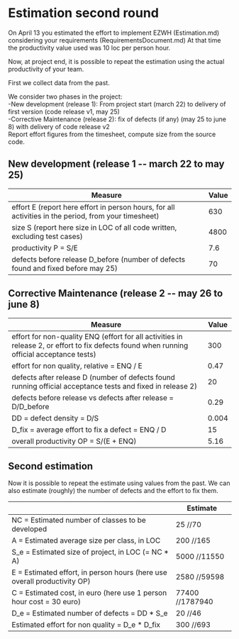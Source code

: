 # Estimation second round

On April 13 you estimated the effort to implement EZWH (Estimation.md) considering your requirements (RequirementsDocument.md)
At that time the productivity value used was 10 loc per person hour.   

Now, at project end, it is possible to repeat the 
estimation using the actual productivity of your team.


First we collect data from the past.   

We consider two phases in the project: <br>
-New development (release 1): From project start (march 22) to delivery of first version (code release v1, may 25) <br>
-Corrective Maintenance (release 2): fix of defects (if any)  (may 25 to june 8) with delivery of code release v2  <br>
Report effort figures from the timesheet, compute size from the source code.

## New development (release 1  -- march 22 to may 25)
| Measure| Value |
|---|---|
|effort E (report here effort in person hours, for all activities in the period, from your timesheet)  | 630 |
|size S (report here size in LOC of all code written, excluding test cases)  |4800|
|productivity P = S/E |7.6|
|defects before release D_before (number of defects found and fixed before may 25) |70|



## Corrective Maintenance (release 2 -- may 26 to june 8)

| Measure | Value|
|---|---|
| effort for non-quality ENQ (effort for all activities in release 2, or effort to fix defects found when running official acceptance tests) |300|
| effort for non quality, relative = ENQ / E |0.47|
|defects after release D (number of defects found running official acceptance tests and  fixed in release 2) |20|
| defects before release vs defects after release = D/D_before |0.29|
|DD = defect density = D/S|0.004|
|D_fix = average effort to fix a defect = ENQ / D |15|
|overall productivity OP = S/(E + ENQ)|5.16|

## Second estimation

Now it is possible to repeat the estimate using values from the past. We can also estimate (roughly) the number of defects and the effort to fix them.

|             | Estimate                        |             
| ----------- | ------------------------------- |  
| NC =  Estimated number of classes to be developed                 | 25 //70|             
|  A = Estimated average size per class, in LOC                     | 200 //165 | 
| S_e = Estimated size of project, in LOC (= NC * A)                  |5000 //11550|
| E = Estimated effort, in person hours (here use overall productivity OP)  |  2580  //59598       |   
| C = Estimated cost, in euro (here use 1 person hour cost = 30 euro)                   |    77400   //1787940  | 
| D_e = Estimated number of defects = DD * S_e|20 //46|
| Estimated effort for non quality = D_e * D_fix |300  //693|

